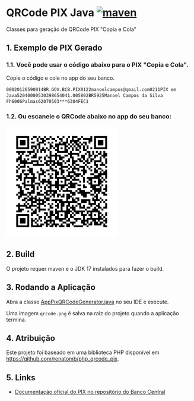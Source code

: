 # QRCode PIX Java [![maven](https://github.com/competeaqui/qrcode-pix-java/actions/workflows/maven.yml/badge.svg)](https://github.com/competeaqui/qrcode-pix-java/actions/workflows/maven.yml)

Classes para geração de QRCode PIX "Copia e Cola"

## 1. Exemplo de PIX Gerado

### 1.1. Você pode usar o código abaixo para o PIX "Copia e Cola".
Copie o código e cole no app do seu banco.

```
00020126590014BR.GOV.BCB.PIX0122manoelcampos@gmail.com0211PIX em Java52040000530398654041.005802BR5925Manoel Campos da Silva Fh6006Palmas62070503***6304FEC1
```

### 1.2. Ou escaneie o QRCode abaixo no app do seu banco:

![qrcode.png](images%2Fqrcode.png)

## 2. Build

O projeto requer maven e o JDK 17 instalados para fazer o build.

## 3. Rodando a Aplicação

Abra a classe [AppPixQRCodeGenerator.java](src/main/java/br/com/competeaqui/pix/AppPixQRCodeGenerator.java) no seu IDE e execute.

Uma imagem `qrcode.png` é salva na raiz do projeto quando a aplicação termina.

## 4. Atribuição

Este projeto foi baseado em uma biblioteca PHP disponível em https://github.com/renatomb/php_qrcode_pix.

## 5. Links

- [Documentação oficial do PIX no repositório do Banco Central](https://github.com/bacen/pix-api)
